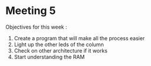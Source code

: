 # Meeting 5 

Objectives for this week :

1. Create a program that will make all the process easier
2. Light up the other leds of the column
3. Check on other architecture if it works
4. Start understanding the RAM
